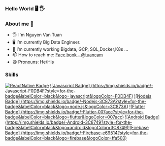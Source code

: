 ### Hello World 🖥️ 🖐️

### About me 🐬

- 🖐️ I'm Nguyen Van Tuan
- 🖥️ I’m currently Big Data Engineer.
- 🌱 I’m currently working Bigdata, GCP, SQL,Docker,K8s ... 
- 📫 How to reach me: [Face book - @tuancam](https://www.facebook.com/tuanbacam)
- 😄 Pronouns: He/His

### Skills

[![ReactNative Badge](https://img.shields.io/badge/-ReactNative-61DBFB?style=for-the-badge&labelColor=black&logo=react&logoColor=61DBFB)](#) [![Javascript Badge]
(https://img.shields.io/badge/-Javascript-F0DB4F?style=for-the-badge&labelColor=black&logo=javascript&logoColor=F0DB4F)](#) [![Nodejs Badge]
(https://img.shields.io/badge/-Nodejs-3C873A?style=for-the-badge&labelColor=black&logo=node.js&logoColor=3C873A)](#) [![Flutter Badge]
(https://img.shields.io/badge/-Flutter-007acc?style=for-the-badge&labelColor=black&logo=flutter&logoColor=007acc)](#) [![Android Badge]
(https://img.shields.io/badge/-Android-3C8749?style=for-the-badge&labelColor=black&logo=android&logoColor=3C8749)](#)[![Firebase Badge]
(https://img.shields.io/badge/-Firebase-e69514?style=for-the-badge&labelColor=black&logo=firebase&logoColor=ffa500)](#)



